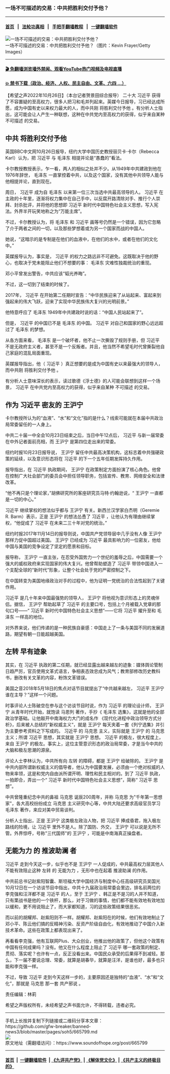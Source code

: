 ### 一场不可描述的交易：中共把胜利交付予他？
------------------------

#### [首页](https://github.com/gfw-breaker/banned-news3/blob/master/README.md) &nbsp;&nbsp;|&nbsp;&nbsp; [法轮功真相](https://github.com/begood0513/basic/blob/master/README.md)  &nbsp;&nbsp;|&nbsp;&nbsp; [手把手翻墙教程](https://github.com/gfw-breaker/guides/wiki)  &nbsp;&nbsp;|&nbsp;&nbsp; [一键翻墙软件](https://github.com/gfw-breaker/nogfw/blob/master/README.md)  



<div><img alt="一场不可描述的交易：中共把胜利交付予他？" src="https://img.soundofhope.org/2022-10/gettyimages-1435835173-1666812712045.jpg"/>
<br/><figcaption class="caption">
 一场不可描述的交易：中共把胜利交付予他？（图片：Kevin Frayer/Getty Images）
</figcaption></div><hr/>

#### [ 🎬  免翻墙浏览墙外禁闻、观看YouTube热门视频及电视直播](https://github.com/gfw-breaker/HelloWorld)

#### [ 💥  禁书下载（政治、经济、人权、民主自由、文革、六四 ...）](https://github.com/gfw-breaker/books/blob/master/README.md)

<div><div class="Content__Wrapper sc-1bvya0-0 elmmKw">
 <div id="post_place_1">
 </div>
 <p class="meta-top">
  <span class="meta">
   【希望之声2022年10月26日】（本台记者贺景田综合报导）
  </span>
  <ok href="/term/294559">
   二十大
  </ok>
  <ok href="/term/1063">
   习近平
  </ok>
  获得了不容置疑的至高权力，很多人把习和毛并列起来。英媒今日报导，习已经达成所愿，成为中国有史以来权力最大的人，而中共刚
  <ok href="/term/799917">
   将胜利交付予他
  </ok>
  。有分析人士指出，这可能会让人产生一种联想，这种在中共党内至高权力的获得，似乎来自某种
  <ok href="/term/799920">
   不可描述
  </ok>
  的交易。
 </p>
 <h2>
  <strong>
   中共
   <ok href="/term/799917">
    将胜利交付予他
   </ok>
  </strong>
 </h2>
 <p>
  英国BBC中文网10月26日报导，纽约大学中国历史教授丽贝卡·卡尔（Rebecca Karl）认为，把
  <ok href="/term/1063">
   习近平
  </ok>
  与
  <ok href="/term/2613">
   毛泽东
  </ok>
  相提并论是“愚蠢的”看法。
 </p>
 <p>
  卡尔教授教授表示，乍一看，两人的相似之处并不少。从1949年中共建政到他在1976年辞世，
  <ok href="/term/2613">
   毛泽东
  </ok>
  一直掌控着中共，以及这个国家，没有其他中共领导人能与他相提并论，直到现在。
 </p>
 <p>
  周日，
  <ok href="/term/1063">
   习近平
  </ok>
  成为自
  <ok href="/term/2613">
   毛泽东
  </ok>
  以来第一位三次当选中共最高领导的人。
  <ok href="/term/1063">
   习近平
  </ok>
  在主政的十年里，逐渐将权力集中在自己手中，以反腐开路清除对手、推行个人崇拜、封杀批评，并将他的思想即
  <ok href="/term/1063">
   习近平
  </ok>
  新时代中国特色社会主义思想，写入宪法。外界半开玩笑地称之为“万能主席”。
 </p>
 <p>
  不过，卡尔教授认为，将
  <ok href="/term/2613">
   毛泽东
  </ok>
  和
  <ok href="/term/1063">
   习近平
  </ok>
  画等号仍然是一个错误，因为它忽略了介于两者之间的一切，以及那些梦想着或为另一个国家而战的中国人。
 </p>
 <p>
  她说，“这暗示的是专制是在他们的血液中，在他们的水中，或者在他们的文化中。”
 </p>
 <p>
  英媒报导认为，事实是，
  <ok href="/term/1063">
   习近平
  </ok>
  的权力之路远非不可避免。这既取决于他的野心，也取决于党未能阻止他们不想要的事：
  <ok href="/term/2613">
   毛泽东
  </ok>
  灾难性独裁统治的重现。
 </p>
 <p>
  邓小平曾发出警告，中共应该“韬光养晦”。
 </p>
 <p>
  不过，这一切到了结束的时候了。
 </p>
 <p>
  2017年，
  <ok href="/term/1063">
   习近平
  </ok>
  在开始第二任期时宣告：“中华民族迎来了从站起来、富起来到强起来的伟大飞跃，迎来了实现中华民族伟大复兴的光明前景。”
 </p>
 <p>
  他特意呼应了
  <ok href="/term/2613">
   毛泽东
  </ok>
  1949年中共建政时说的话：“中国人民站起来了”。
 </p>
 <p>
  但是，
  <ok href="/term/1063">
   习近平
  </ok>
  的中国已不是
  <ok href="/term/2613">
   毛泽东
  </ok>
  的中国。
  <ok href="/term/1063">
   习近平
  </ok>
  对自己和国家的野心远远超过了
  <ok href="/term/2613">
   毛泽东
  </ok>
  的梦想。
 </p>
 <p>
  从各方面来看，
  <ok href="/term/2613">
   毛泽东
  </ok>
  是一个破坏者，他不止一次撕毁了规则手册，但
  <ok href="/term/1063">
   习近平
  </ok>
  不是无政府主义者，甚至不是一个反叛者。并且，他当然不希望毛时代曾撕裂他自己家庭的混乱局面重现。
 </p>
 <p>
  英媒报导指出，他（
  <ok href="/term/1063">
   习近平
  </ok>
  ）真正想要的是成为中国有史以来最强大的领导人，而中共刚
  <ok href="/term/799917">
   将胜利交付予他
  </ok>
  。
 </p>
 <p>
  有分析人士意味深长的表示，读过歌德《浮士德》的人可能会联想到这样一个场景，
  <ok href="/term/1063">
   习近平
  </ok>
  在中共党内至高权力的获得，似乎来自某种
  <ok href="/term/799920">
   不可描述
  </ok>
  的交易。
 </p>
 <h2>
  <strong>
   作为
   <ok href="/term/1063">
    习近平
   </ok>
   密友的
   <ok href="/term/2540">
    王沪宁
   </ok>
  </strong>
 </h2>
 <p>
  卡尔教授所认为的“血液”、“水”和“文化”指的是什么？线索可能就在本届中共政治局常委留任的一人身上。
 </p>
 <p>
  中共二十届一中全会10月23日结束之后，当日中午12点后，
  <ok href="/term/1063">
   习近平
  </ok>
  与新一届常委在中外记者面前亮相，而
  <ok href="/term/2540">
   王沪宁
  </ok>
  是第四位走出来的常委。
 </p>
 <p>
  纽约时报10月23日报导说，
  <ok href="/term/2540">
   王沪宁
  </ok>
  留任中共最高决策机构，这标志着中共强硬政策的延续，以及意识形态将在
  <ok href="/term/1063">
   习近平
  </ok>
  的下一个五年任期发挥持久作用。
 </p>
 <p>
  报导指出，在
  <ok href="/term/1063">
   习近平
  </ok>
  执政期间，
  <ok href="/term/2540">
   王沪宁
  </ok>
  在政策制定方面扮演了核心角色。他曾在控制广大社会部门的委员会中担任领导职务，包括宣传、教育、网络安全和法律改革。
 </p>
 <p>
  “他不再只是个理论家，”胡佛研究所的客座研究员马特·约翰逊说，“
  <ok href="/term/2540">
   王沪宁
  </ok>
  一直都是一切的中心。”
 </p>
 <p>
  <ok href="/term/1063">
   习近平
  </ok>
  继续掌权的想法似乎都与
  <ok href="/term/2540">
   王沪宁
  </ok>
  有关。新西兰汉学家白杰明（Geremie R. Barm）表示，正是
  <ok href="/term/2540">
   王沪宁
  </ok>
  的想法怂恿了
  <ok href="/term/1063">
   习近平
  </ok>
  ，让他认为有理由继续掌权，“他促成了
  <ok href="/term/1063">
   习近平
  </ok>
  在未来二三十年对党的统治。”
 </p>
 <p>
  纽约时报2017年11月14日的报导则说，中国共产党领导层中几乎没有人像
  <ok href="/term/2540">
   王沪宁
  </ok>
  那样力促中国超过美国。
  <ok href="/term/2540">
   王沪宁
  </ok>
  已经成为
  <ok href="/term/1063">
   习近平
  </ok>
  最具影响力的一位密友，他给中国与美国的竞争设定了坚定的愿景和目标。
 </p>
 <p>
  报导称，
  <ok href="/term/2540">
   王沪宁
  </ok>
  一直主张，在忍受外国势力一个世纪的羞辱之后，中国需要一个强大的威权政府来实现国家的伟大复兴。他曾帮助塑造了
  <ok href="/term/1063">
   习近平
  </ok>
  带领中国进入一个支配全球的“新时代”形象，让整个社会处于党的严密控制之下。
 </p>
 <p>
  在中国转变为美国地缘政治对手的过程中，他为证明一党统治的合法性起到了关键作用。
 </p>
 <p>
  <ok href="/term/1063">
   习近平
  </ok>
  是几十年来中国最强势的领导人，
  <ok href="/term/2540">
   王沪宁
  </ok>
  将他视为意识形态上的灵魂伴侣。据信，
  <ok href="/term/2540">
   王沪宁
  </ok>
  帮助起草了
  <ok href="/term/1063">
   习近平
  </ok>
  的主要口号，包括上个月被载入党章的那句口号——“
  <ok href="/term/1063">
   习近平
  </ok>
  新时代中国特色社会主义思想”——它将
  <ok href="/term/1063">
   习近平
  </ok>
  擢升至和
  <ok href="/term/2613">
   毛泽东
  </ok>
  一样高的地位。
 </p>
 <p>
  对外界来说，他们传递的是一种民族自豪感：中国走上了一条与美国不同的发展道路，期望有朝一日能超越美国。
 </p>
 <h2>
  <strong>
   <ok href="/term/394312">
    左转
   </ok>
   早有迹象
  </strong>
 </h2>
 <p>
  其实，在
  <ok href="/term/1063">
   习近平
  </ok>
  执政的第二任期，就已经显露出越来越左的迹象：媒体舆论管制日趋严厉，官员使用文革式语言，争相表态效忠成为风气；教育部修改历史教科书，删改有关文革的内容，粉饰文革错误。
 </p>
 <p>
  美国之音2018年5月18日的焦点对话节目就提出了“中共越来越左，
  <ok href="/term/1063">
   习近平
  </ok>
  <ok href="/term/2540">
   王沪宁
  </ok>
  谁在主导？”这样一个问题。
 </p>
 <p>
  时事评论人士陈破空在参与这个访谈节目时说，作为
  <ok href="/term/1063">
   习近平
  </ok>
  的理论设计师，
  <ok href="/term/2540">
   王沪宁
  </ok>
  从青年时代开始，就饱读
  <ok href="/term/799908">
   马恩列
  </ok>
  著作，手抄《
  <ok href="/term/2613">
   毛泽东
  </ok>
  选集》，这就是他的全部政治学基础。让他敲开中南海权力大门的成名作 《现代化进程中政治领导方式分析》，后来被人总结的“新权威主义“，就是
  <ok href="/term/2540">
   王沪宁
  </ok>
  每天夹着一套《列宁选集》并引为主要参考资料之下写成的。
  <ok href="/term/1063">
   习近平
  </ok>
  的
  <ok href="/term/5315">
   马克思
  </ok>
  主义，实际就是
  <ok href="/term/2540">
   王沪宁
  </ok>
  的
  <ok href="/term/5315">
   马克思
  </ok>
  主义；所谓
  <ok href="/term/1063">
   习近平
  </ok>
  思想，其实就是
  <ok href="/term/2540">
   王沪宁
  </ok>
  思想。
  <ok href="/term/1063">
   习近平
  </ok>
  的极左，很大程度上，来自
  <ok href="/term/2540">
   王沪宁
  </ok>
  的极左。事实上，这位主管意识形态的政治局常委，才是当今中共的大脑和极左思潮的源泉。
 </p>
 <p>
  评论人士李林认为，中共所有向
  <ok href="/term/394312">
   左转
  </ok>
  的障碍，都是
  <ok href="/term/2540">
   王沪宁
  </ok>
  给破除的。
  <ok href="/term/2540">
   王沪宁
  </ok>
  是中共内部所谓新权威主义的倡导者，他认为中国要发展，必须由一个绝对权威的人物来率领，这是和党内自由派所谓开明、理性和民主相对的。到了
  <ok href="/term/1063">
   习近平
  </ok>
  执政，一拍即合，弄出一个“
  <ok href="/term/1063">
   习近平
  </ok>
  新时代中国特色社会主义思想”，简称“
  <ok href="/term/1063">
   习近平
  </ok>
  思想”。
 </p>
 <p>
  中共曾隆重纪念中共的鼻祖
  <ok href="/term/5315">
   马克思
  </ok>
  诞辰200周年，并称
  <ok href="/term/5315">
   马克思
  </ok>
  为"千年第一思想家"，各大高校纷纷成立
  <ok href="/term/5315">
   马克思
  </ok>
  主义研究中心等，中共大陆还要求高级官员学习
  <ok href="/term/2613">
   毛泽东
  </ok>
  著作，来应对美中贸易谈判。
 </p>
 <p>
  分析人士指出，正是
  <ok href="/term/2540">
   王沪宁
  </ok>
  这类极左政治人物，把
  <ok href="/term/1063">
   习近平
  </ok>
  捧成昏君，拖入极左路线的险境，让
  <ok href="/term/1063">
   习近平
  </ok>
  里外不是人。除了国防、外交，
  <ok href="/term/2540">
   王沪宁
  </ok>
  可以说是无所不管。外界惊呼，号称"三代国师"的
  <ok href="/term/2540">
   王沪宁
  </ok>
  ，可能是中南海真正操盘者。
 </p>
 <h2>
  <strong>
   <ok href="/term/780419">
    无能为力
   </ok>
   的
   <ok href="/term/799911">
    推波助澜
   </ok>
   者
  </strong>
 </h2>
 <p>
  <ok href="/term/1063">
   习近平
  </ok>
  走到今天这一步，似乎也不是
  <ok href="/term/2540">
   王沪宁
  </ok>
  一人促成的，中共最高权力层其他人不能有效阻止这种
  <ok href="/term/394312">
   左转
  </ok>
  的
  <ok href="/term/780419">
   无能为力
  </ok>
  ，无形中也在起着
  <ok href="/term/799911">
   推波助澜
  </ok>
  的作用。
 </p>
 <p>
  中共前总书记赵紫阳智囊、斯坦福大学中国经济与制度中心任高级研究员吴国光10月12日在一个访谈节目中指出，中共十九届政治局常委会里边，排名前两位的李克强和汪洋都不是
  <ok href="/term/1063">
   习近平
  </ok>
  的人，至于
  <ok href="/term/2540">
   王沪宁
  </ok>
  、韩正是不是习的人并不知道，只有栗战书是他的一个铁杆，那么，对于习做的事情，他们都不能有效地有效地加以缓和，更不用说阻止了，而大家都知道，习的这些政策结果很恶劣。
 </p>
 <p>
  而以前的胡耀邦、赵紫阳则不一样。胡耀邦、赵紫阳在的时候，他们有效地制止了邓小平、陈云他们搞的反精神污染、反资产阶级自由化，有效地推动了中国介入新技术革命。这些在政策上都表现出来了。
 </p>
 <p>
  再看看李克强，他有互联网Plus、大众创业，他推出他的政策了，但他这个政策有中国有任何成果吗？没有。他又在什么程度上阻止了
  <ok href="/term/1063">
   习近平
  </ok>
  哪一套政策的制定、贯彻、落实呢？也许有一点，反正没看出来。中国民众承受的后果得不到减轻。那么，下一届不要说总理、常委，就算是胡春华，就算是汪洋，是谁也好，最多也只能和李克强一样。
 </p>
 <p>
  不过，导致
  <ok href="/term/1063">
   习近平
  </ok>
  走到今天这样一步的，主要原因还是独特的“血液”、“水”和“文化”，那就是
  <ok href="/term/5315">
   马克思
  </ok>
  那一套
  <ok href="/term/799923">
   共产邪说
  </ok>
  。
 </p>
 <p class="meta-btm">
  责任编辑：林莉
 </p>
 <p class="meta-btm">
  希望之声版权所有，未经希望之声书面允许，不得转载，违者必究。
 </p>
</div>
</div>
<hr/>
手机上长按并复制下列链接或二维码分享本文章：<br/>
https://github.com/gfw-breaker/banned-news3/blob/master/pages/soh5/665799.md <br/>
<a href='https://github.com/gfw-breaker/banned-news3/blob/master/pages/soh5/665799.md'><img src='https://github.com/gfw-breaker/banned-news3/blob/master/pages/soh5/665799.md.png'/></a> <br/>
原文地址（需翻墙访问）：https://www.soundofhope.org/post/665799


------------------------
#### [首页](https://github.com/gfw-breaker/banned-news3/blob/master/README.md) &nbsp;|&nbsp; [一键翻墙软件](https://github.com/gfw-breaker/nogfw/blob/master/README.md) &nbsp;| [《九评共产党》](https://github.com/gfw-breaker/9ping.md/blob/master/README.md#九评之一评共产党是什么) | [《解体党文化》](https://github.com/gfw-breaker/jtdwh.md/blob/master/README.md) | [《共产主义的终极目的》](https://github.com/gfw-breaker/gczydzjmd.md/blob/master/README.md)


<img src='http://gfw-breaker.win/banned-news3/pages/soh5/665799.md' width='0px' height='0px'/>